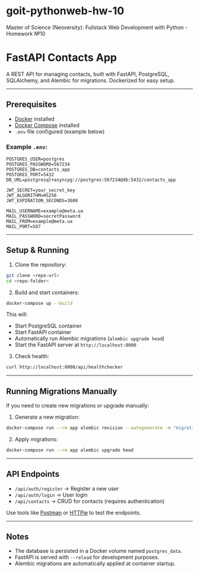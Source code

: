# goit-pythonweb-hw-10
Master of Science (Neoversity): Fullstack Web Development with Python - Homework №10

# FastAPI Contacts App

A REST API for managing contacts, built with FastAPI, PostgreSQL, SQLAlchemy, and Alembic for migrations. Dockerized for easy setup.

---

## Prerequisites

* [Docker](https://docs.docker.com/get-docker/) installed
* [Docker Compose](https://docs.docker.com/compose/install/) installed
* `.env` file configured (example below)

### Example `.env`:

```env
POSTGRES_USER=postgres
POSTGRES_PASSWORD=567234
POSTGRES_DB=contacts_app
POSTGRES_PORT=5432
DB_URL=postgresql+asyncpg://postgres:567234@db:5432/contacts_app

JWT_SECRET=your_secret_key
JWT_ALGORITHM=HS256
JWT_EXPIRATION_SECONDS=3600

MAIL_USERNAME=example@meta.ua
MAIL_PASSWORD=secretPassword
MAIL_FROM=example@meta.ua
MAIL_PORT=587
```

---

## Setup & Running

1. Clone the repository:

```bash
git clone <repo-url>
cd <repo-folder>
```

2. Build and start containers:

```bash
docker-compose up --build
```

This will:

* Start PostgreSQL container
* Start FastAPI container
* Automatically run Alembic migrations (`alembic upgrade head`)
* Start the FastAPI server at `http://localhost:8000`

3. Check health:

```bash
curl http://localhost:8000/api/healthchecker
```

---

## Running Migrations Manually

If you need to create new migrations or upgrade manually:

1. Generate a new migration:

```bash
docker-compose run --rm app alembic revision --autogenerate -m "migration_name"
```

2. Apply migrations:

```bash
docker-compose run --rm app alembic upgrade head
```

---

## API Endpoints

* `/api/auth/register` → Register a new user
* `/api/auth/login` → User login
* `/api/contacts` → CRUD for contacts (requires authentication)

Use tools like [Postman](https://www.postman.com/) or [HTTPie](https://httpie.io/) to test the endpoints.

---

## Notes

* The database is persisted in a Docker volume named `postgres_data`.
* FastAPI is served with `--reload` for development purposes.
* Alembic migrations are automatically applied at container startup.
